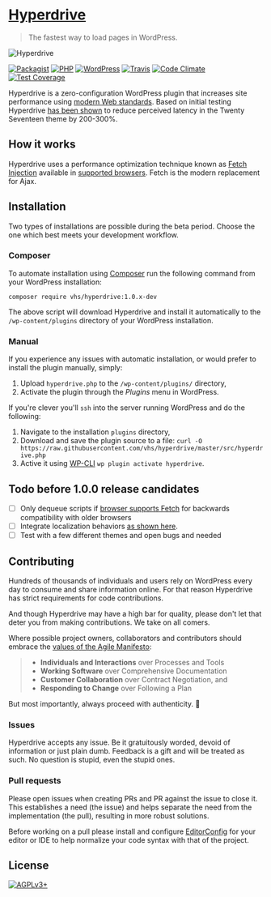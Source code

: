# [Hyperdrive](http://hyperdrive.vhs.codeberg.page)

> The fastest way to load pages in WordPress.

![Hyperdrive](https://codeberg.org/vhs/hyperdrive/blob/master/logo.png "Hyperdrive Plugin for WordPress")

[![Packagist](https://img.shields.io/packagist/v/vhs/hyperdrive.svg?style=flat-square)](https://packagist.org/packages/vhs/hyperdrive)
[![PHP](https://img.shields.io/badge/php-%3E%3D%205.6-8892BF.svg?style=flat-square)](https://php.net/)
[![WordPress](https://img.shields.io/badge/wordpress-%3E%3D%204.6-0087BE.svg?style=flat-square)](https://wordpress.com/)
[![Travis](https://img.shields.io/travis/vhs/hyperdrive.svg?style=flat-square)](https://travis-ci.org/vhs/hyperdrive)
[![Code Climate](https://img.shields.io/codeclimate/github/vhs/hyperdrive.svg?style=flat-square)](https://codeclimate.com/github/vhs/hyperdrive)
[![Test Coverage](https://img.shields.io/codeclimate/coverage/github/vhs/hyperdrive.svg?style=flat-square)](https://codeclimate.com/github/vhs/hyperdrive)

Hyperdrive is a zero-configuration WordPress plugin that increases site performance using [modern Web standards](https://fetch.spec.whatwg.org/). Based on initial testing Hyperdrive [has been shown](https://hackernoon.com/putting-wordpress-into-hyperdrive-4705450dffc2) to reduce perceived latency in the Twenty Seventeen theme by 200-300%.

## How it works

Hyperdrive uses a performance optimization technique known as [Fetch Injection](https://hackcabin.com/post/managing-async-dependencies-javascript/) available in [supported browsers](http://caniuse.com/#search=fetch). Fetch is the modern replacement for Ajax.

## Installation

Two types of installations are possible during the beta period. Choose the one which best meets your development workflow.

### Composer

To automate installation using [Composer](https://getcomposer.org/doc/00-intro.md#installation-linux-unix-osx) run the following command from your WordPress installation:

    composer require vhs/hyperdrive:1.0.x-dev

The above script will download Hyperdrive and install it automatically to the `/wp-content/plugins` directory of your WordPress installation.

### Manual

If you experience any issues with automatic installation, or would prefer to install the plugin manually, simply:

1. Upload `hyperdrive.php` to the `/wp-content/plugins/` directory,
1. Activate the plugin through the *Plugins* menu in WordPress.

If you're clever you'll `ssh` into the server running WordPress and do the following:

1. Navigate to the installation `plugins` directory,
1. Download and save the plugin source to a file:
    `curl -O https://raw.githubusercontent.com/vhs/hyperdrive/master/src/hyperdrive.php`
1. Active it using [WP-CLI](http://wp-cli.org/)
    `wp plugin activate hyperdrive`.

## Todo before 1.0.0 release candidates

- [ ] Only dequeue scripts if [browser supports Fetch](http://caniuse.com/#search=fetch) for backwards compatibility with older browsers
- [ ] Integrate localization behaviors [as shown here](https://gist.github.com/vhs/64e8380010e43a526fb9c9ee511fad17#file-functions-php-L507).
- [ ] Test with a few different themes and open bugs and needed

## Contributing

Hundreds of thousands of individuals and users rely on WordPress every day to consume and share information online. For that reason Hyperdrive has strict requirements for code contributions.

And though Hyperdrive may have a high bar for quality, please don't let that deter you from making contributions. We take on all comers.

Where possible project owners, collaborators and contributors should embrace the [values of the Agile Manifesto](https://pragdave.me/blog/2014/03/04/time-to-kill-agile.html):

> - **Individuals and Interactions** over Processes and Tools
> - **Working Software** over Comprehensive Documentation
> - **Customer Collaboration** over Contract Negotiation, and
> - **Responding to Change** over Following a Plan

But most importantly, always proceed with authenticity. :saxophone:

### Issues

Hyperdrive accepts any issue. Be it gratuitously worded, devoid of information or just plain dumb. Feedback is a gift and will be treated as such. No question is stupid, even the stupid ones.

### Pull requests

Please open issues when creating PRs and PR against the issue to close it. This establishes a need (the issue) and helps separate the need from the implementation (the pull), resulting in more robust solutions.

Before working on a pull please install and configure [EditorConfig](http://editorconfig.org/) for your editor or IDE to help normalize your code syntax with that of the project.

## License

[![AGPLv3+](https://img.shields.io/github/license/vhs/hyperdrive.svg?style=flat-square)](https://www.gnu.org/licenses/agpl-3.0.html "GNU Afferno General Public License v3.0")
